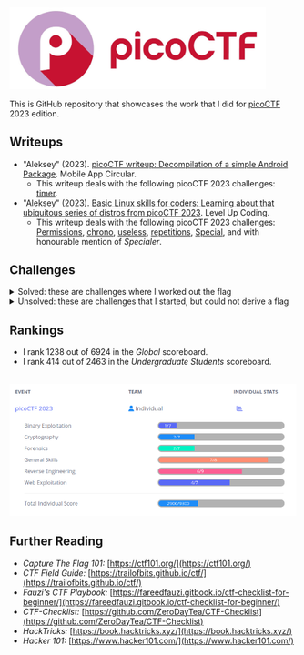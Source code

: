 
<img width="450px" src="./banner.jpg" />

This is GitHub repository that showcases the work that I did for [picoCTF](https://picoctf.org/) 2023 edition.

## Writeups

* "Aleksey" (2023). [picoCTF writeup: Decompilation of a simple Android Package](https://mobileappcircular.com/picoctf-writeup-decompilation-of-a-simple-android-package-57608b7c5929). Mobile App Circular.
    * This writeup deals with the following picoCTF 2023 challenges: [timer](./sol/timer).
* "Aleksey" (2023). [Basic Linux skills for coders: Learning about that ubiquitous series of distros from picoCTF 2023](https://levelup.gitconnected.com/basic-linux-skills-for-coders-c34f4dba185d). Level Up Coding.
    * This writeup deals with the following picoCTF 2023 challenges: [Permissions](./sol/Permissions), [chrono](./sol/chrono), [useless](./sol/useless), [repetitions](./sol/repetitions), [Special](./sol/Special), and with honourable mention of _Specialer_.

## Challenges

<details>
<summary>Solved: these are challenges where I worked out the flag</summary>

* [chrono](./sol/chrono)
* [findme](./sol/findme)
* [hideme](./sol/hideme)
* [MatchTheRegex](./sol/MatchTheRegex)
* [money-ware](./sol/money-ware)
* [More SQLi](./sol/More%20SQLi)
* [Permissions](./sol/Permissions)
* [ReadMyCert](./sol/ReadMyCert)
* [Ready Gladiator 0](./sol/Ready%20Gladiator%200)
* [Ready Gladiator 1](./sol/Ready%20Gladiator%201)
* [Ready Gladiator 2](./sol/Ready%20Gladiator%202)
* [repetitions](./sol/repetitions)
* [Reverse](./sol/Reverse)
* [rotation](./sol/rotation)
* [Rules 2023](./sol/Rules%202023)
* [Safe Opener 2](./sol/Safe%20Opener%202)
* [SOAP](./sol/SOAP)
* [Special](./sol/Special)
* [timer](./sol/timer)
* [two-sum](./sol/two-sum)
* [useless](./sol/useless)
* [who is it](./sol/who%20is%20it)

</details>

<details>
<summary>Unsolved: these are challenges that I started, but could not derive a flag</summary>

* [babygame01](./usol/babygame01)
* [HideToSee](./usol/HideToSee)
* [Java Code Analysis](./usol/Java%20Code%20Analysis)
* [No way out](./usol/No%20way%20out)
* [PcapPoisoning](./usol/PcapPoisoning)
* [Virtual Machine 0](./usol/Virtual%20Machine%200)

</details>

## Rankings

* I rank 1238 out of 6924 in the _Global_ scoreboard.
* I rank 414 out of 2463 in the _Undergraduate Students_ scoreboard.

<br />
<img width="700px;" src="./individual_stats.png" />

## Further Reading

* _Capture The Flag 101:_ [https://ctf101.org/](https://ctf101.org/)
* _CTF Field Guide:_ [https://trailofbits.github.io/ctf/](https://trailofbits.github.io/ctf/)
* _Fauzi's CTF Playbook:_ [https://fareedfauzi.gitbook.io/ctf-checklist-for-beginner/](https://fareedfauzi.gitbook.io/ctf-checklist-for-beginner/)
* _CTF-Checklist:_ [https://github.com/ZeroDayTea/CTF-Checklist](https://github.com/ZeroDayTea/CTF-Checklist)
* _HackTricks:_ [https://book.hacktricks.xyz/](https://book.hacktricks.xyz/)
* _Hacker 101:_ [https://www.hacker101.com/](https://www.hacker101.com/)
